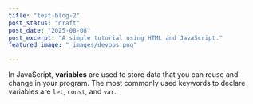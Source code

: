 ```yaml
---
title: "test-blog-2"
post_status: "draft"
post_date: "2025-08-08"
post_excerpt: "A simple tutorial using HTML and JavaScript."
featured_image: "_images/devops.png"

---
```


In JavaScript, **variables** are used to store data that you can reuse and change in your program. The most commonly used keywords to declare variables are `let`, `const`, and `var`.
